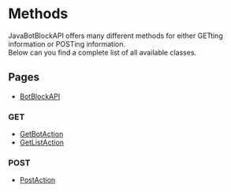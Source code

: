 # Methods
JavaBotBlockAPI offers many different methods for either GETting information or POSTing information.  
Below can you find a complete list of all available classes.

## Pages
- [BotBlockAPI](botblockapi)

### GET
- [GetBotAction](get/getbotaction)
- [GetListAction](get/getlistaction)

### POST
- [PostAction](post/postaction)